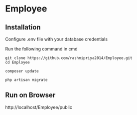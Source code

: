 # Employee

## Installation
Configure .env file with your database credentials

Run the following command in cmd

```
git clone https://github.com/rashmipriya2014/Employee.git
cd Employee

composer update

php artisan migrate
```
## Run on Browser
http://localhost/Employee/public


